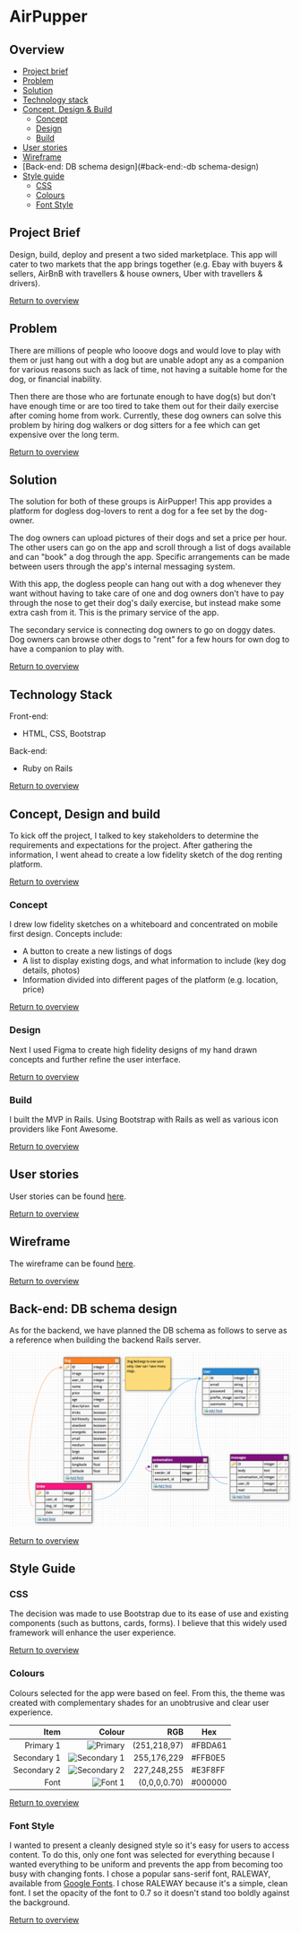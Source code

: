 # AirPupper

## Overview

* [Project brief](#project-brief)
* [Problem](#problem)
* [Solution](#solution)
* [Technology stack](#technology-stack)
* [Concept, Design & Build](#concept-design-build)
  * [Concept](#concept)
  * [Design](#design)
  * [Build](#build)
* [User stories](#user-stories)
* [Wireframe](#wireframe)
* [Back-end: DB schema design](#back-end:-db schema-design)
* [Style guide](#style-guide)
  * [CSS](#css)
  * [Colours](#colours)
  * [Font Style](#font-style)

## Project Brief

Design, build, deploy and present a two sided marketplace. This app will cater to two markets that the app brings together (e.g. Ebay with buyers & sellers, AirBnB with travellers & house owners, Uber with travellers & drivers).

[Return to overview](#overview)

## Problem

There are millions of people who looove dogs and would love to play with them or just hang out with a dog but are unable adopt any as a companion for various reasons such as lack of time, not having a suitable home for the dog, or financial inability.

Then there are those who are fortunate enough to have dog(s) but don't have enough time or are too tired to take them out for their daily exercise after coming home from work. Currently, these dog owners can solve this problem by hiring dog walkers or dog sitters for a fee which can get expensive over the long term.

[Return to overview](#overview)

## Solution

The solution for both of these groups is AirPupper! This app provides a platform for dogless dog-lovers to rent a dog for a fee set by the dog-owner.

The dog owners can upload pictures of their dogs and set a price per hour. The other users can go on the app and scroll through a list of dogs available and can "book" a dog through the app. Specific arrangements can be made between users through the app's internal messaging system.

With this app, the dogless people can hang out with a dog whenever they want without having to take care of one and dog owners don't have to pay through the nose to get their dog's daily exercise, but instead make some extra cash from it. This is the primary service of the app.

The secondary service is connecting dog owners to go on doggy dates. Dog owners can browse other dogs to "rent" for a few hours for own dog to have a companion to play with.

[Return to overview](#overview)

## Technology Stack

Front-end:
* HTML, CSS, Bootstrap  

Back-end:
* Ruby on Rails

[Return to overview](#overview)

## Concept, Design and build

To kick off the project, I talked to key stakeholders to determine the requirements and expectations for the project. After gathering the information, I went ahead to create a low fidelity sketch of the dog renting platform.

[Return to overview](#overview)

### Concept

I drew low fidelity sketches on a whiteboard and concentrated on mobile first design.
Concepts include:
* A button to create a new listings of dogs
* A list to display existing dogs, and what information to include (key dog details, photos)
* Information divided into different pages of the platform (e.g. location, price)

[Return to overview](#overview)

### Design

Next I used Figma to create high fidelity designs of my hand drawn concepts and further refine the user interface.

[Return to overview](#overview)

### Build

I built the MVP in Rails. Using Bootstrap with Rails as well as various icon providers like Font Awesome.

[Return to overview](#overview)

## User stories

User stories can be found [here](https://trello.com/b/pEzn2BLx/airpupper).

[Return to overview](#overview)

## Wireframe

The wireframe can be found [here](https://www.figma.com/file/HD815GS7VpxNAl14yATSUXK7/Pupper).

[Return to overview](#overview)

## Back-end: DB schema design

As for the backend, we have planned the DB schema as follows to serve as a reference when building the backend Rails server.

![DB design](https://github.com/moiscraycray/AirPupper/blob/master/airpupper-db.png)


[Return to overview](#overview)

## Style Guide

### CSS

The decision was made to use Bootstrap due to its ease of use and existing components (such as buttons, cards, forms). I believe that this widely used framework will enhance the user experience.

[Return to overview](#overview)

### Colours

Colours selected for the app were based on feel.
From this, the theme was created with complementary shades for an unobtrusive and clear user experience.

Item | Colour | RGB | Hex  
---: | -----:| -----:| ---
Primary 1 | ![Primary](image) | (251,218,97) | #FBDA61   
Secondary 1 | ![Secondary 1](image) | 255,176,229 | #FFB0E5
Secondary 2 | ![Secondary 2](image) | 227,248,255 | #E3F8FF
Font | ![Font 1](image) | (0,0,0,0.70) | #000000

[Return to overview](#overview)

### Font Style

I wanted to present a cleanly designed style so it's easy for users to access content. To do this, only one font was selected for everything because I wanted everything to be uniform and prevents the app from becoming too busy with changing fonts. I chose a popular sans-serif font, RALEWAY, available from [Google Fonts](https://fonts.google.com/specimen/Raleway). I chose RALEWAY because it's a simple, clean font. I set the opacity of the font to 0.7 so it doesn't stand too boldly against the background.

[Return to overview](#overview)
